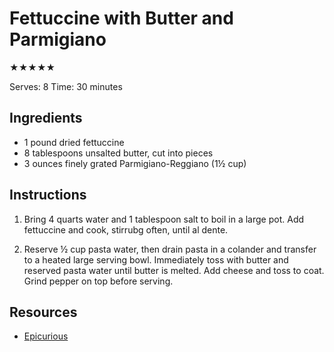 # Fettuccine with Butter and Parmigiano

★★★★★

Serves: 8
Time: 30 minutes

## Ingredients

* 1 pound dried fettuccine
* 8 tablespoons unsalted butter, cut into pieces
* 3 ounces finely grated Parmigiano-Reggiano (1½ cup)

## Instructions

1. Bring 4 quarts water and 1 tablespoon salt to boil in a large pot. Add fettuccine and cook, stirrubg often, until al dente.

2. Reserve ½ cup pasta water, then drain pasta in a colander and transfer to a heated large serving bowl. Immediately toss with butter and reserved pasta water until butter is melted. Add cheese and toss to coat. Grind pepper on top before serving.

## Resources

* [Epicurious](http://www.epicurious.com/recipes/food/views/fettuccine-with-butter-and-parmesan-234246)
